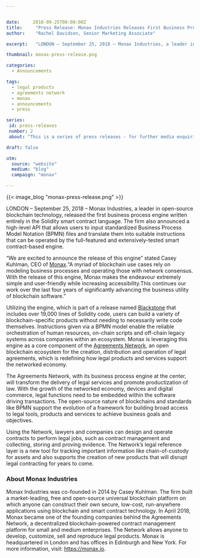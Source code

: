 ```yaml
---


date:     2018-09-25T00:00:00Z
title:     "Press Release: Monax Industries Releases First Business Process Engine Run Entirely Via Smart Contracts"
author:    "Rachel Davidson, Senior Marketing Associate"

excerpt:   "LONDON – September 25, 2018 – Monax Industries, a leader in open-source blockchain technology, released the first business process engine written entirely in Solidity smart contract language"

thumbnail: monax-press-release.png

categories:
  - Announcements

tags:
  - legal products
  - agreements network
  - monax
  - announcements
  - press

series:
 id: press-releases
 number: 2
 about: "This is a series of press releases - for further media enquirires, please contact press@monax.io"

draft: false

utm:
  source: "website"
  medium: "blog"
  campaign: "monax"

---
```


{{< image_blog "monax-press-release.png" >}}

LONDON – September 25, 2018 – Monax Industries, a leader in open-source blockchain technology, released the first business process engine written entirely in the Solidity smart contract language. The firm also announced a high-level API that allows users to input standardized Business Process Model Notation (BPMN) files and translate them into suitable instructions that can be operated by the full-featured and extensively-tested smart contract-based engine.

“We are excited to announce the release of this engine” stated Casey Kuhlman, CEO of [Monax](https://www.monax.io).“A myriad of blockchain use cases rely on modeling business processes and operating those with network consensus. With the release of this engine, Monax makes the endeavour extremely simple and user-friendly while increasing accessibility.This continues our work over the last four years of significantly advancing the business utility of blockchain software.”

Utilizing the engine, which is part of a release named [Blackstone](https://github.com/agreements-network/blackstone) that includes over 19,000 lines of Solidity code, users can build a variety of blockchain-specific products without needing to necessarily write code themselves. Instructions given via a BPMN model enable the reliable orchestration of human resources, on-chain scripts and off-chain legacy systems across companies within an ecosystem. Monax is leveraging this engine as a core component of the [Agreements Network](https://agreements.network), an open blockchain ecosystem for the creation, distribution and operation of legal agreements, which is redefining how legal products and services support the networked economy.

The Agreements Network, with its business process engine at the center, will transform the delivery of legal services and promote productization of law. With the growth of the networked economy, devices and digital commerce, legal functions need to be embedded within the software driving transactions. The open-source nature of blockchains and standards like BPMN support the evolution of a framework for building broad access to legal tools, products and services to achieve business goals and objectives.

Using the Network, lawyers and companies can design and operate contracts to perform legal jobs, such as contract management and collecting, storing and proving evidence. The Network’s legal reference layer is a new tool for tracking important information like chain-of-custody for assets and also supports the creation of new products that will disrupt legal contracting for years to come. 


### About Monax Industries
Monax Industries was co-founded in 2014 by Casey Kuhlman. The firm built a market-leading, free and open-source universal blockchain platform on which anyone can construct their own secure, low-cost, run-anywhere applications using blockchain and smart contract technology. In April 2018, Monax became one of the founding companies behind the Agreements Network, a decentralized blockchain-powered contract management platform for small and medium enterprises. The Network allows anyone to develop, customize, sell and reproduce legal products. Monax is headquartered in London and has offices in Edinburgh and New York. For more information, visit: https://monax.io. 




